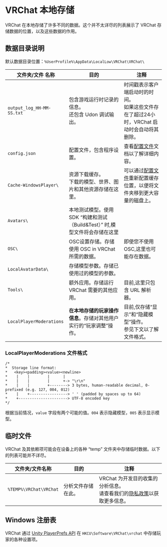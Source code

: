 # VRChat 本地存储

VRChat 在本地存储了许多不同的数据。这个并不太详尽的列表展示了 VRChat 存储数据的位置，以及这些数据的作用。

## 数据目录说明

默认数据目录位置：`%UserProfile%\AppData\LocalLow\VRChat\VRChat\`

文件夹/文件 名称 | 目的 | 注释
-- | -- | --
`output_log_HH-MM-SS.txt` | 包含游戏运行时记录的信息。<br>还包含 Udon 调试输出。 | 时间戳表示客户端启动时的时间。<br>如果这些文件存在了超过24小时，VRChat 启动时会自动将其删除。
`config.json` | 配置文件，包含程序设置。 | 查看[配置文件](./configuration-file.md)文档以了解详细内容。
`Cache-WindowsPlayer\` | 资源下载缓存。<br>下载的模型、世界、图片和其他资源存储在这里。 | 可以通过[配置文件](./configuration-file.md)重新配置缓存位置，以便将文件夹移到更大容量的磁盘上。
`Avatars\` | 本地测试模型。使用 SDK “构建和测试（Build\&Test）” 时,模型文件将会存储在这里
`OSC\` | OSC设置存储。存储使用 OSC in VRChat 所需的数据。 | 即使您不使用OSC,这里也可能存在数据。
`LocalAvatarData\` | 存储模型参数。存储已使用过的模型的参数。
`Tools\` | 额外应用。存储运行 VRChat 需要的其他应用。 | 目前,这里只包含 URL 解析器。
`LocalPlayerModerations` | **在本地存储的玩家操作信息**。存储对其他用户实行的“玩家调整”操作。 | 目前,仅存储“显示”和“隐藏模型”操作。<br>参见下文以了解文件格式。

### LocalPlayerModerations 文件格式

```
/*
*  Storage line format:
*   <key><padding><value><newline>
*    |    |        |      |
*    |    |        |      +-> "\r\n"
*    |    |        +--------> 3 bytes, human-readable decimal, 0-prefixed (e.g. 127, 004, 012)
*    |    +-----------------> ' ' (padded by spaces up to 64)
*    +----------------------> UTF-8 encoded key
*/
```

根据当前情况，`value` 字段有两个可能的值。`004` 表示隐藏模型，`005` 表示显示模型。

## 临时文件

VRChat 及其依赖项可能会在设备上的各种 “temp” 文件夹中存储临时数据。以下的列表可能并不详尽。

文件夹/文件名称 | 目的 | 注释
-- | -- | --
`%TEMP%\VRChat\VRChat` | 分析文件存储在此。 | VRChat 为开发目的收集的分析信息。<br>请查看我们的[隐私政策](https://hello.vrchat.com/privacy)以获取更多信息。

## Windows 注册表

VRChat 通过 [Unity PlayerPrefs API](https://docs.unity3d.com/2019.4/Documentation/ScriptReference/PlayerPrefs.html) 在 `HKCU\Software\VRChat\vrchat` 中存储玩家的各种设置项。
